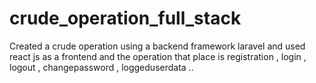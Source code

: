 # crude_operation_full_stack
Created a crude operation using a backend framework laravel and used react js as a frontend and the operation that place is registration , login , logout , changepassword , loggeduserdata .. 
